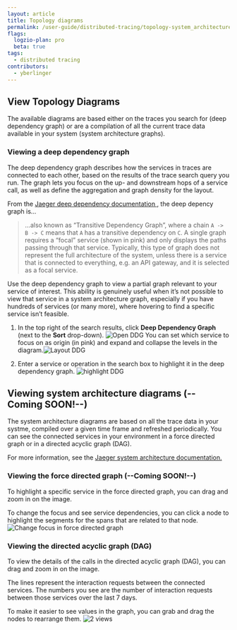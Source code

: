 ```yaml
---
layout: article
title: Topology diagrams
permalink: /user-guide/distributed-tracing/topology-system_architecture
flags:
  logzio-plan: pro
  beta: true
tags:
  - distributed tracing
contributors:
  - yberlinger
---
```


## View Topology Diagrams
The available diagrams are based either on the traces you search for (deep dependency graph) or are a compilation of all the current trace data available in your system (system architecture graphs).

### Viewing a deep dependency graph
The deep dependency graph describes how the services in traces are connected to each other, based on the results of the trace search query you run.  The graph lets you focus on the up- and downstream hops of a service call, as well as define the aggregation and graph density for the  layout.

From the <a href="https://www.jaegertracing.io/docs/latest/features/#deep-dependency-graph" target="_blank">Jaeger deep dependency documentation <i class="fas fa-external-link-alt"></i> </a>, the deep depency graph is...

> ...also known as “Transitive Dependency Graph”, where a chain `A -> B -> C` means that `A` has a transitive dependency  on `C`. A single graph requires a “focal” service (shown in pink) and only displays the paths passing through that service. Typically, this type of graph does not represent the full architecture of the system, unless there is a service that is connected to everything, e.g. an API gateway, and it is selected as a focal service.

Use the deep dependency graph to view a partial graph relevant to your service of interest.
This ability is genuinely useful when it’s not possible to view that service in a system architecture graph, especially if you have hundreds of services (or many more), where hovering to find a specific service isn’t feasible.

1. In the top right of the search results, click **Deep Dependency Graph** (next to the **Sort** drop-down).
     ![Open DDG](https://dytvr9ot2sszz.cloudfront.net/logz-docs/distributed-tracing/open-ddg.png) You can set which service to focus on as origin (in pink) and expand and collapse the levels in the diagram.![Layout DDG](https://dytvr9ot2sszz.cloudfront.net/logz-docs/distributed-tracing/deep_depend_graph-layout2.png)

2. Enter a service or operation in the search box to highlight it in the deep dependency graph.
![highlight DDG](https://dytvr9ot2sszz.cloudfront.net/logz-docs/distributed-tracing/ddgraph_highligh.png)


## Viewing system architecture diagrams   (--Coming SOON!--)
The system architecture diagrams are based on all the trace data in your systme, compiled over a given time frame and refreshed periodically. You can see the connected services in your environment in a force directed graph or in a directed acyclic graph (DAG).

For more information, see the <a href = "https://www.jaegertracing.io/docs/1.20/features/#system-architecture" target="_blank">Jaeger system architecture documentation. </a>

### Viewing the force directed graph  (--Coming SOON!--)
To highlight a specific service in the force directed graph, you can drag and zoom in on the image.

To change the focus and see service dependencies, you can click a node to highlight the segments for the spans that are related to that node.
![Change focus in force directed graph](https://dytvr9ot2sszz.cloudfront.net/logz-docs/distributed-tracing/fgraph-animated.gif)

### Viewing the directed acyclic graph (DAG)
To view the details of the calls in the directed acyclic graph (DAG), you can drag and zoom in on the image.

The lines represent the interaction requests between the connected services. The numbers you see are the number of interaction requests between those services over the last 7 days.

To make it easier to see values in the graph, you can grab and drag the nodes to rearrange them.
![2 views](https://dytvr9ot2sszz.cloudfront.net/logz-docs/distributed-tracing/dist_tr-dag-2views.png)